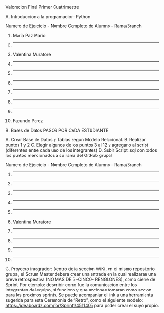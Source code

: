 Valoracion Final Primer Cuatrimestre

A.  Introduccion a la programacion: Python

Numero de Ejercicio - Nombre Completo de Alumno - Rama/Branch

1. María Paz Mario
2. --------
3. Valentina Muratore
4. --------
5. --------
6. --------
7. --------
8. --------
9. --------
10. Facundo Perez 



B. Bases de Datos
PASOS POR CADA ESTUDIANTE: 

A. Crear Base de Datos y Tablas segun Modelo Relacional.
B. Realizar puntos 1 y 2
C. Elegir algunos de los puntos 3 al 12 y agregarlo al script  (diferentes entre cada uno de los integrantes)
D. Subir Script .sql con todos los puntos mencionados a su rama del GitHub grupal

Numero de Ejercicio - Nombre Completo de Alumno - Rama/Branch

1. --------
2. --------
3. --------
4. --------
5. --------
6. Valentina Muratore
7. --------
8. --------
9. --------
10. --------



C. Proyecto integrador: 
Dentro de la seccion WIKI, en el mismo repositorio grupal, el Scrum Master debera crear una entrada en la cual realizaran una breve retrospectiva (NO MAS DE 5 -CINCO- RENGLONES), como cierre de Sprint. Por ejemplo: describir como fue la comunicacion entre los integrantes del equipo, si funciono y que acciones tomaran como accion para los proximos sprints. Se puede acompaniar el link a una herramienta sugerida para esta Ceremonia de “Retro”, como el siguiente modelo: https://ideaboardz.com/for/Sprint1/4511405 para poder crear el suyo propio.
